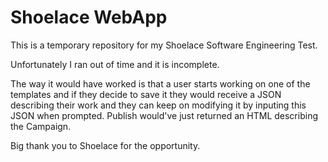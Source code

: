 # Shoelace WebApp

This is a temporary repository for my Shoelace Software Engineering Test.

Unfortunately I ran out of time and it is incomplete.

The way it would have worked is that a user starts working on one of the templates and if they decide to save it they would receive a JSON describing their work and they can keep on modifying it by inputing this JSON when prompted. Publish would've just returned an HTML describing the Campaign.

Big thank you to Shoelace for the opportunity.
